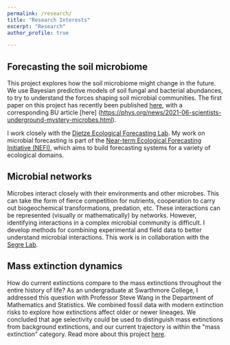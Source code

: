 ```yaml
---
permalink: /research/
title: "Research Interests"
excerpt: "Research"
author_profile: true

---
```


## Forecasting the soil microbiome
This project explores how the soil microbiome might change in the future. We use Bayesian predictive models of soil fungal and bacterial abundances, to try to understand the forces shaping soil microbial communities. The first paper on this project has recently been published [here](https://www.nature.com/articles/s41559-021-01445-9), with a corresponding BU article [here] (https://phys.org/news/2021-06-scientists-underground-mystery-microbes.html).

I work closely with the [Dietze Ecological Forecasting Lab](http://people.bu.edu/dietze/index.html). My work on microbial forecasting is part of the [Near-term Ecological Forecasting Initiative (NEFI)](http://people.bu.edu/dietze/index.html#nefi), which aims to build forecasting systems for a variety of ecological domains.

## Microbial networks
Microbes interact closely with their environments and other microbes. This can take the form of fierce competition for nutrients, cooperation to carry out biogeochemical transformations, predation, etc. These interactions can be represented (visually or mathematically) by networks. However, identifying interactions in a complex microbial community is difficult. I develop methods for combining experimental and field data to better understand microbial interactions. This work is in collaboration with the [Segre Lab](https://www.bu.edu/segrelab/). 

## Mass extinction dynamics 
How do current extinctions compare to the mass extinctions throughout the entire history of life? As an undergraduate at Swarthmore College, I addressed this question with Professor Steve Wang in the Department of Mathematics and Statistics. We combined fossil data with modern extinction risks to explore how extinctions affect older or newer lineages. We concluded that age selectivity could be used to distinguish mass extinctions from background extinctions, and our current trajectory is within the "mass extinction" category. Read more about this project [here](https://www.swarthmore.edu/news-events/decoding-extinction).

